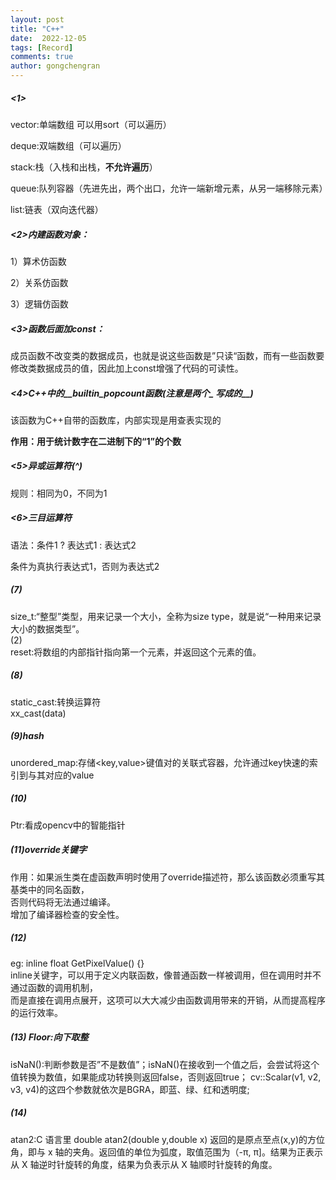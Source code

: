 ```yaml
---
layout: post
title: "C++"
date:  2022-12-05
tags: [Record]
comments: true
author: gongchengran
---
```


##### <1> 

vector:单端数组 可以用sort（可以遍历）

deque:双端数组（可以遍历）

stack:栈（入栈和出栈，**不允许遍历**）

queue:队列容器（先进先出，两个出口，允许一端新增元素，从另一端移除元素）

list:链表（双向迭代器）



##### <2>内建函数对象：

1）算术仿函数

2）关系仿函数

3）逻辑仿函数



##### <3>函数后面加const：

成员函数不改变类的数据成员，也就是说这些函数是”只读“函数，而有一些函数要修改类数据成员的值，因此加上const增强了代码的可读性。



##### <4>C++中的__builtin_popcount函数(注意是两个_ 写成的__)

该函数为C++自带的函数库，内部实现是用查表实现的

**作用：用于统计数字在二进制下的“1”的个数**



##### <5>异或运算符(^)

规则：相同为0，不同为1



##### <6>三目运算符

语法：条件1 ? 表达式1 : 表达式2

条件为真执行表达式1，否则为表达式2

##### (7)       
size_t:“整型”类型，用来记录一个大小，全称为size type，就是说“一种用来记录大小的数据类型”。     
(2)     
reset:将数组的内部指针指向第一个元素，并返回这个元素的值。    

##### (8)       
static_cast:转换运算符      
xx_cast(data)     

##### (9)hash     
unordered_map:存储<key,value>键值对的关联式容器，允许通过key快速的索引到与其对应的value       

##### (10)
Ptr:看成opencv中的智能指针        

##### (11)override关键字
作用：如果派生类在虚函数声明时使用了override描述符，那么该函数必须重写其基类中的同名函数，    
否则代码将无法通过编译。   
增加了编译器检查的安全性。   
  
##### (12)   
eg: inline float GetPixelValue() {}     
inline关键字，可以用于定义内联函数，像普通函数一样被调用，但在调用时并不通过函数的调用机制，  
而是直接在调用点展开，这项可以大大减少由函数调用带来的开销，从而提高程序的运行效率。  

##### (13) Floor:向下取整  
isNaN():判断参数是否”不是数值”；isNaN()在接收到一个值之后，会尝试将这个值转换为数值，如果能成功转换则返回false，否则返回true；
cv::Scalar(v1, v2, v3, v4)的这四个参数就依次是BGRA，即蓝、绿、红和透明度;

##### (14)
atan2:C 语言里 double atan2(double y,double x) 返回的是原点至点(x,y)的方位角，即与 x 轴的夹角。返回值的单位为弧度，取值范围为（-π, π]。结果为正表示从 X 轴逆时针旋转的角度，结果为负表示从 X 轴顺时针旋转的角度。
